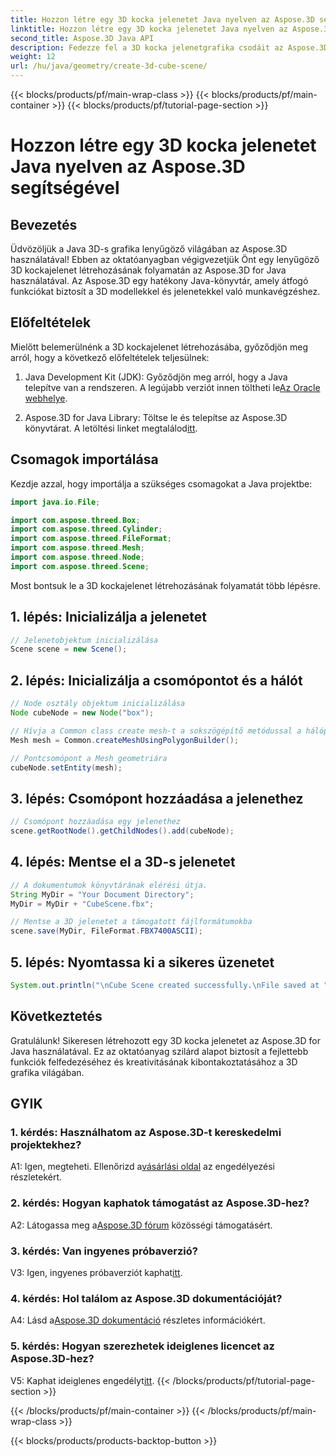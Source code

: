 ```yaml
---
title: Hozzon létre egy 3D kocka jelenetet Java nyelven az Aspose.3D segítségével
linktitle: Hozzon létre egy 3D kocka jelenetet Java nyelven az Aspose.3D segítségével
second_title: Aspose.3D Java API
description: Fedezze fel a 3D kocka jelenetgrafika csodáit az Aspose.3D for Java segítségével. Lenyűgöző jeleneteket készíthet könnyedén.
weight: 12
url: /hu/java/geometry/create-3d-cube-scene/
---
```


{{< blocks/products/pf/main-wrap-class >}}
{{< blocks/products/pf/main-container >}}
{{< blocks/products/pf/tutorial-page-section >}}

# Hozzon létre egy 3D kocka jelenetet Java nyelven az Aspose.3D segítségével

## Bevezetés

Üdvözöljük a Java 3D-s grafika lenyűgöző világában az Aspose.3D használatával! Ebben az oktatóanyagban végigvezetjük Önt egy lenyűgöző 3D kockajelenet létrehozásának folyamatán az Aspose.3D for Java használatával. Az Aspose.3D egy hatékony Java-könyvtár, amely átfogó funkciókat biztosít a 3D modellekkel és jelenetekkel való munkavégzéshez.

## Előfeltételek

Mielőtt belemerülnénk a 3D kockajelenet létrehozásába, győződjön meg arról, hogy a következő előfeltételek teljesülnek:

1.  Java Development Kit (JDK): Győződjön meg arról, hogy a Java telepítve van a rendszeren. A legújabb verziót innen töltheti le[Az Oracle webhelye](https://www.oracle.com/java/).

2.  Aspose.3D for Java Library: Töltse le és telepítse az Aspose.3D könyvtárat. A letöltési linket megtalálod[itt](https://releases.aspose.com/3d/java/).

## Csomagok importálása

Kezdje azzal, hogy importálja a szükséges csomagokat a Java projektbe:

```java
import java.io.File;

import com.aspose.threed.Box;
import com.aspose.threed.Cylinder;
import com.aspose.threed.FileFormat;
import com.aspose.threed.Mesh;
import com.aspose.threed.Node;
import com.aspose.threed.Scene;
```

Most bontsuk le a 3D kockajelenet létrehozásának folyamatát több lépésre.

## 1. lépés: Inicializálja a jelenetet

```java
// Jelenetobjektum inicializálása
Scene scene = new Scene();
```

## 2. lépés: Inicializálja a csomópontot és a hálót

```java
// Node osztály objektum inicializálása
Node cubeNode = new Node("box");

// Hívja a Common class create mesh-t a sokszögépítő metódussal a hálópéldány beállításához
Mesh mesh = Common.createMeshUsingPolygonBuilder();

// Pontcsomópont a Mesh geometriára
cubeNode.setEntity(mesh);
```

## 3. lépés: Csomópont hozzáadása a jelenethez

```java
// Csomópont hozzáadása egy jelenethez
scene.getRootNode().getChildNodes().add(cubeNode);
```

## 4. lépés: Mentse el a 3D-s jelenetet

```java
// A dokumentumok könyvtárának elérési útja.
String MyDir = "Your Document Directory";
MyDir = MyDir + "CubeScene.fbx";

// Mentse a 3D jelenetet a támogatott fájlformátumokba
scene.save(MyDir, FileFormat.FBX7400ASCII);
```

## 5. lépés: Nyomtassa ki a sikeres üzenetet

```java
System.out.println("\nCube Scene created successfully.\nFile saved at " + MyDir);
```

## Következtetés

Gratulálunk! Sikeresen létrehozott egy 3D kocka jelenetet az Aspose.3D for Java használatával. Ez az oktatóanyag szilárd alapot biztosít a fejlettebb funkciók felfedezéséhez és kreativitásának kibontakoztatásához a 3D grafika világában.

## GYIK

### 1. kérdés: Használhatom az Aspose.3D-t kereskedelmi projektekhez?

 A1: Igen, megteheti. Ellenőrizd a[vásárlási oldal](https://purchase.aspose.com/buy) az engedélyezési részletekért.

### 2. kérdés: Hogyan kaphatok támogatást az Aspose.3D-hez?

 A2: Látogassa meg a[Aspose.3D fórum](https://forum.aspose.com/c/3d/18) közösségi támogatásért.

### 3. kérdés: Van ingyenes próbaverzió?

 V3: Igen, ingyenes próbaverziót kaphat[itt](https://releases.aspose.com/).

### 4. kérdés: Hol találom az Aspose.3D dokumentációját?

 A4: Lásd a[Aspose.3D dokumentáció](https://reference.aspose.com/3d/java/) részletes információkért.

### 5. kérdés: Hogyan szerezhetek ideiglenes licencet az Aspose.3D-hez?

 V5: Kaphat ideiglenes engedélyt[itt](https://purchase.aspose.com/temporary-license/).
{{< /blocks/products/pf/tutorial-page-section >}}

{{< /blocks/products/pf/main-container >}}
{{< /blocks/products/pf/main-wrap-class >}}

{{< blocks/products/products-backtop-button >}}
